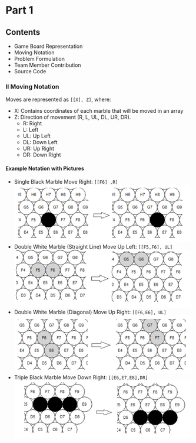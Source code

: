 # Part 1

## Contents

- Game Board Representation
- Moving Notation
- Problem Formulation
- Team Member Contribution
- Source Code

### II Moving Notation

Moves are represented as `[[X], Z]`, where:

- X: Contains coordinates of each marble that will be moved in an array
- Z: Direction of movement (R, L, UL, DL, UR, DR).
    - R: Right
    - L: Left
    - UL: Up Left
    - DL: Down Left
    - UR: Up Right
    - DR: Down Right

#### Example Notation with Pictures

- Single Black Marble Move Right: `[[F6] ,R]`
  ![img_6.png](pictures/img_6.png)
- Double White Marble (Straight Line) Move Up Left: `[[F5,F6], UL]`
  ![img_7.png](pictures/img_7.png)
- Double White Marble (Diagonal) Move Up Right: `[[F6,E6], UL]`
  ![img_8.png](pictures/img_8.png)
- Triple Black Marble Move Down Right: `[[E6,E7,E8],DR]`
  ![img_9.png](pictures/img_9.png)
